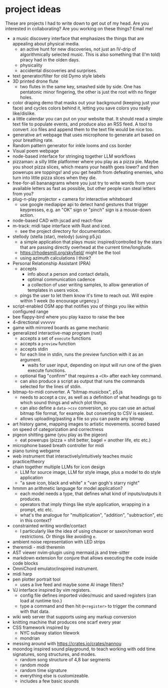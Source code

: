 # project ideas

These are projects I had to write down to get out of my head. Are you interested in collaborating? Are you working on these things? Email me!

- a music discovery interface that emphasizes the things that are appealing about physical media.
    - an active hunt for new discoveries, not just an IV-drip of algorithmically selected music. This is also something that (I'm told) piracy had in the olden days.
    - physicality
    - accidental discoveries and surprises.
- text generator/filter for old Dymo style labels
- 3D printed drone flute
    - two flutes in the same key, smashed side by side. One has pentatonic minor fingering, the other is just the root with no finger holes.
- color draping demo that masks out your background (keeping just your face) and cycles colors behind it, letting you save colors you really like/dislike.
- a little calendar you can put on your website that. It should read a simple text file to populate events, and produce also an RSS feed. A tool to convert .ico files and append them to the text file would be nice too.
- generative art webpage that uses microphone to generate art based on your breathing rate.
- Random pattern generator for inkle looms and css border
- Visual poem webpage
- node-based interface for stringing together LLM workflows
- pizzaman: a silly little platformer where you play as a pizza pie. Maybe you shoot pizza slices, which means your health goes lower? and then powerups are toppings! and you get health from defeating enemies, who turn into little pizza slices when they die.
- free-for-all bananagrams where you just try to write words from your available letters as fast as possible, but other people can steal letters from you?
- plug-n-play projector + camera for interactive whiteboard
    - use google mediapipe api to detect hand gestures that trigger keypresses, e.g. an "OK" sign or "pinch" sign is a mouse-down action.
- node-based CAD with jscad and react-flow
- m-track: midi tape interface with Rust and iced.
    - see the project directory for documentation.
- stellody (stella (star), melody) (using p5.js)
    - a simple application that plays music inspired/controlled by the stars that are passing directly overhead at the current time/longitude.
    - https://rhodesmill.org/skyfield/ might be the tool
    - using azimuth calculations I think?
- Personal Relationship Assistant (PRA)
    - accepts
        - info about a person and contact details,
        - optimal communication cadence
        - a collection of user writing samples, to allow generation of templates in users voice.
    - pings the user to let them know it's time to reach out. Will expire within 1 week (to encourage urgency.)
- script-enabled OSM app that notifies you of things you like within configured range
- bee flappy-bird where you play kazoo to raise the bee
- 4-directional vvvvvv
- game with mirrored boards as game mechanic
- generalized interactive-map program (rust)
    - accepts a set of `execute` functions
    - accepts a `preview` function
    - accepts stdin
    - for each line in stdin, runs the preview function with it as an argument.
        - waits for user input, depending on input will run one of the given execute functions.
    - optional flag "confirm" that requires a `<CR>` after each key command.
    - can also produce a script as output that runs the commands selected for the lines of stdin.
- bitmap-to-midi converter. A "bitmap musicbox", p5.js
    - needs to accept a csv, as well as a definition of what headings go to which sound things and which plot things.
    - can also define a `data->csv` conversion, so you can use an actual bitmap file format, for example. but converting to CSV is easiest.
    - allows uploading/pasting a file so you can paste any bitmap
- art history game, mapping images to artistic movements. scored based on speed of categorization and correctness
- pigeon shitting game (you play as the pigeon)
    - eat powerups (pizza = shit better, bagel = another life, etc etc.)
- microphone based breath controller for midi
- piano tuning webgame
- web instrument that interactively/intuitively teaches music practice/theory
- chain together multiple LLMs for icon design
    - LLM for source image, LLM for style image, plus a model to do style application
    - "a save icon, black and white" x "van gogh's starry night"
- hmmm an arithmetic language for model application?
    - each model needs a type, that defines what kind of inputs/outputs it produces.
    - operators that imply things like style application, wrapping in a prompt, etc etc.
    - what's the analogue for "multiplication", "addition", "subtraction", etc in this context?
- constrainted writing wordle/contact
    - I particularly like the idea of using chaucer or saxon/roman word restrictions. Or things like avoiding `e`.
- ambient noise representation with LED strips
- theremidi - midi theremin
- AST viewer nvim-plugin using mermaid.js and tree-sitter
- markdown extension for conjure that allows executing the code inside code blocks
- OmniChord emulator/inspired instrument.
- midi harp
- pen plotter portrait tool
    - uses a live feed and maybe some AI image filters?
- VJ interface inspired by vim registers.
    - config file defines imported video/music and saved registers (can load at runtime too.)
    - type a command and then hit `@<register>` to trigger the command with that data.
- wiki web server that supports using any markup conversion
- knitting machine that produces one scarf every year
- CSS framework inspired by
    - NYC subway station tilework
    - mondrian
- messing around with https://crates.io/crates/nannou
- moondog inspired sound playground, to teach working with odd time signatures, song structures, and modes.
    - random song structure of 4,8 bar segments
    - random mode
    - random time signature
    - everything else is customizeable.
    - includes a few basic sounds
